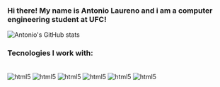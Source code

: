 ### Hi there! My name is Antonio Laureno and i am a computer engineering student at UFC!

![Antonio's GitHub stats](https://github-readme-stats.vercel.app/api?username=AntonioLaureno28&show_icons=true&theme=radical)

### Tecnologies I work with:

<div style = "display: inline_block"><br/>
  <img align="center" alt= "html5" src= "https://img.shields.io/badge/C-00599C?style=for-the-badge&logo=c&logoColor=white"/>
  <img align="center" alt= "html5" src= "https://img.shields.io/badge/Java-ED8B00?style=for-the-badge&logo=openjdk&logoColor=white"/>
  <img align="center" alt= "html5" src= "https://img.shields.io/badge/Python-14354C?style=for-the-badge&logo=python&logoColor=white"/>
  <img align="center" alt= "html5" src= "https://img.shields.io/badge/JavaScript-F7DF1E?style=for-the-badge&logo=javascript&logoColor=black"/>
  <img align="center" alt= "html5" src= "https://img.shields.io/badge/HTML5-E34F26?style=for-the-badge&logo=html5&logoColor=white"/>
  <img align="center" alt= "html5" src= "https://img.shields.io/badge/CSS3-1572B6?style=for-the-badge&logo=css3&logoColor=white"/>
</div>

